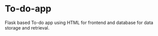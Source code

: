 # To-do-app
Flask based To-do app using HTML for frontend and database for data storage and retrieval.
